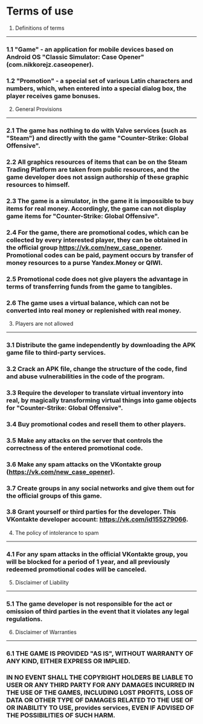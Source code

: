 Terms of use
=============

1. Definitions of terms
------------------------

### 1.1 "Game" - an application for mobile devices based on Android OS "Classic Simulator: Case Opener" (com.nikkorejz.caseopener).

### 1.2 "Promotion" - a special set of various Latin characters and numbers, which, when entered into a special dialog box, the player receives game bonuses.

2. General Provisions
------------------------

### 2.1 The game has nothing to do with Valve services (such as "Steam") and directly with the game "Counter-Strike: Global Offensive".

### 2.2 All graphics resources of items that can be on the Steam Trading Platform are taken from public resources, and the game developer does not assign authorship of these graphic resources to himself.

### 2.3 The game is a simulator, in the game it is impossible to buy items for real money. Accordingly, the game can not display game items for "Counter-Strike: Global Offensive".

### 2.4 For the game, there are promotional codes, which can be collected by every interested player, they can be obtained in the official group https://vk.com/new_case_opener. Promotional codes can be paid, payment occurs by transfer of money resources to a purse Yandex.Money or QIWI.

### 2.5 Promotional code does not give players the advantage in terms of transferring funds from the game to tangibles.

### 2.6 The game uses a virtual balance, which can not be converted into real money or replenished with real money.

3. Players are not allowed
------------------------

### 3.1 Distribute the game independently by downloading the APK game file to third-party services.

### 3.2 Crack an APK file, change the structure of the code, find and abuse vulnerabilities in the code of the program.

### 3.3 Require the developer to translate virtual inventory into real, by magically transforming virtual things into game objects for "Counter-Strike: Global Offensive".

### 3.4 Buy promotional codes and resell them to other players.

### 3.5 Make any attacks on the server that controls the correctness of the entered promotional code.

### 3.6 Make any spam attacks on the VKontakte group (https://vk.com/new_case_opener).

### 3.7 Create groups in any social networks and give them out for the official groups of this game.

### 3.8 Grant yourself or third parties for the developer. This VKontakte developer account: https://vk.com/id155279066.

4. The policy of intolerance to spam
------------------------

### 4.1 For any spam attacks in the official VKontakte group, you will be blocked for a period of 1 year, and all previously redeemed promotional codes will be canceled.

5. Disclaimer of Liability
------------------------

### 5.1 The game developer is not responsible for the act or omission of third parties in the event that it violates any legal regulations.

6. Disclaimer of Warranties
------------------------

### 6.1 THE GAME IS PROVIDED "AS IS", WITHOUT WARRANTY OF ANY KIND, EITHER EXPRESS OR IMPLIED.

### IN NO EVENT SHALL THE COPYRIGHT HOLDERS BE LIABLE TO USER OR ANY THIRD PARTY FOR ANY DAMAGES INCURRED IN THE USE OF THE GAMES, INCLUDING LOST PROFITS, LOSS OF DATA OR OTHER TYPE OF DAMAGES RELATED TO THE USE OF OR INABILITY TO USE, provides services, EVEN IF ADVISED OF THE POSSIBILITIES OF SUCH HARM.
